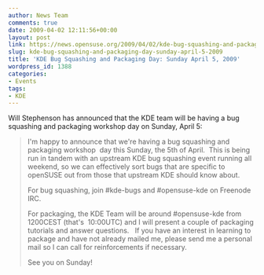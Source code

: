 ```yaml
---
author: News Team
comments: true
date: 2009-04-02 12:11:56+00:00
layout: post
link: https://news.opensuse.org/2009/04/02/kde-bug-squashing-and-packaging-day-sunday-april-5-2009/
slug: kde-bug-squashing-and-packaging-day-sunday-april-5-2009
title: 'KDE Bug Squashing and Packaging Day: Sunday April 5, 2009'
wordpress_id: 1388
categories:
- Events
tags:
- KDE
---
```


Will Stephenson has announced that the KDE team will be having a bug squashing and packaging workshop day on Sunday, April 5:


<blockquote>I'm happy to announce that we're having a bug squashing and packaging workshop  day this Sunday, the 5th of April.  This is being run in tandem with an upstream KDE bug squashing event running all weekend, so we can effectively sort bugs that are specific to openSUSE out from those that upstream KDE should know about.

For bug squashing, join #kde-bugs and #opensuse-kde on Freenode IRC.

For packaging, the KDE Team will be around #opensuse-kde from 1200CEST (that's  10:00UTC) and I will present a couple of packaging tutorials and answer questions.   If you have an interest in learning to package and have not already mailed me, please send me a personal mail so I can call for
reinforcements if necessary.

See you on Sunday!</blockquote>
